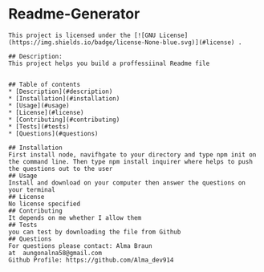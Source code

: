 # Readme-Generator
    This project is licensed under the [![GNU License](https://img.shields.io/badge/license-None-blue.svg)](#license) .
        
    ## Description:
    This project helps you build a proffessiinal Readme file
        
        
    ## Table of contents
    * [Description](#description)
    * [Installation](#installation)
    * [Usage](#usage)
    * [License](#license)
    * [Contributing](#contributing)
    * [Tests](#tests)
    * [Questions](#questions)
        
    ## Installation
    First install node, navifhgate to your directory and type npm init on the command line. Then type npm install inquirer where helps to push the questions out to the user
    ## Usage
    Install and download on your computer then answer the questions on your terminal
    ## License
    No license specified
    ## Contributing
    It depends on me whether I allow them 
    ## Tests
    you can test by downloading the file from Github
    ## Questions
    For questions please contact: Alma Braun
    at  aungonalna58@gmail.com
    Github Profile: https://github.com/Alma_dev914 